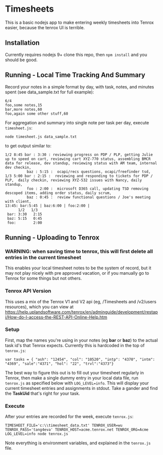 # Timesheets

This is a basic nodejs app to make entering weekly timesheets into Tenrox easier, because the tenrox UI is terrible. 

## Installation

Currently requires nodejs 9+
clone this repo, then `npm install` and you should be good.

## Running - Local Time Tracking And Summary

Record your notes in a simple format by day, with task, notes, and minutes spent (see data_sample.txt for full example):

```
6/4
foo,some notes,15
bar,more notes,60
foo,again some other stuff,60
```

For aggregation and summary into single note per task per day, execute `timesheet.js`:

```
node timesheet.js data_sample.txt
```

to get output similar to:

```
1/2 8:45 bar : 3:30 : reviewing progress on PDP / PLP, getting Julie up to speed on cart, reviewing cart XYZ-770 status, assembling BMCR data for release, dev standup, reviewing status with AM team, internal dev checkin,
          baz : 5:15 :  ocapi/recs questions, ocapi/freefinder tsd,
1/3 5:00 bar : 2:15 :  reviewing and responding to tickets for PDP / PLP,  daily checkin, reviewing XYZ-532 issues with Nancy, daily standup,
          foo : 2:00 :  microsoft D365 call, updating TSD removing descoped items, adding order status, daily scrum,
          baz : 0:45 :  review functional questions / Joe's meeting with client,
13:45: bar:5:45 | baz:6:00 | foo:2:00 |
      1/2   1/3
 bar: 3:30   2:15
 baz: 5:15   0:45
 foo:        2:00
 ```

## Running - Uploading to Tenrox

### WARNING: when saving time to tenrox, this will first delete all entries in the current timesheet

This enables your local timesheet notes to be the system of record, but it may not play nicely with pre approved vacation, or if you manually go to Tenrox for some things but not others.

### Tenrox API Version

This uses a mix of the Tenrox V1 and V2 api (eg, /Timesheets and /v2/users resources), which you can view at https://help.uplandsoftware.com/tenrox/en/adminguide/development/restapi/How-do-I-access-the-REST-API-Online-Help.htm

### Setup

First, map the names you're using in your notes (eg **bar** or **baz**) to the actual task id's that Tenrox expects. Currently this is hardcoded in the top of `tenrox.js`:

```
var tasks = { "ash": "12454", "col": "10520", "intp": "4370", "intm": "4369", "sale":"4371", "hol": "22", "trvl":"4373"}
```

The best way to figure this out is to fill out your timesheet regularly in Tenrox, then make a single dummy entry in your local data file, run `tenrox.js` as specified below with `LOG_LEVEL=info`. This will display your current timesheet entries and assignments in stdout. Take a gander and find the **TaskUid** that's right for your task.

### Execute

After your entries are recorded for the week, execute `tenrox.js`:

```
TIMESHEET_FILE='c:\\timesheet_data.txt' TENROX_USER=wu TENROX_PASS='tang4eva' TENROX_HOST=acme.tenrox.net TENROX_ORG=Acme LOG_LEVEL=info node tenrox.js
```

Note everything is environment variables, and explained in the `tenrox.js` file.